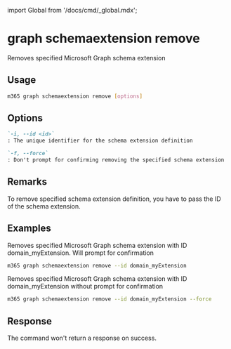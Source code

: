 <!-- DISCLAIMER: All secrets, passwords, and sensitive values in this document are examples only and not real credentials. -->
import Global from '/docs/cmd/_global.mdx';

# graph schemaextension remove

Removes specified Microsoft Graph schema extension

## Usage

```sh
m365 graph schemaextension remove [options]
```

## Options

```md definition-list
`-i, --id <id>`
: The unique identifier for the schema extension definition

`-f, --force`
: Don't prompt for confirming removing the specified schema extension
```

<Global />

## Remarks

To remove specified schema extension definition, you have to pass the ID of the schema
extension.

## Examples

Removes specified Microsoft Graph schema extension with ID domain_myExtension. Will prompt for confirmation

```sh
m365 graph schemaextension remove --id domain_myExtension 
```

Removes specified Microsoft Graph schema extension with ID domain_myExtension without prompt for confirmation

```sh
m365 graph schemaextension remove --id domain_myExtension --force
```

## Response

The command won't return a response on success.
